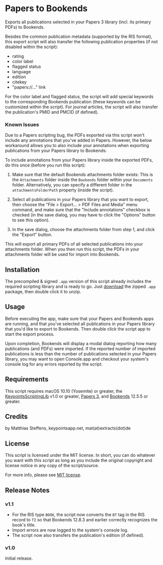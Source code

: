 # Papers to Bookends

Exports all publications selected in your Papers 3 library (incl. its primary PDFs) to Bookends.

Besides the common publication metadata (supported by the RIS format), this export script will also transfer the following publication properties (if not disabled within the script):

* rating
* color label
* flagged status
* language
* edition
* citekey
* "papers://…" link

For the color label and flagged status, the script will add special keywords to the corresponding Bookends publication (these keywords can be customized within the script). For journal articles, the script will also transfer the publication's PMID and PMCID (if defined).

### Known Issues

Due to a Papers scripting bug, the PDFs exported via this script won't include any annotations that you've added in Papers. However, the below workaround allows you to also include your annotations when exporting publications from your Papers library to Bookends:

To include annotations from your Papers library inside the exported PDFs, do this once (before you run this script):

1. Make sure that the default Bookends attachments folder exists: This is the `Attachments` folder inside the `Bookends` folder within your `Documents` folder. Alternatively, you can specify a different folder in the `attachmentsFolderPath` property (inside the script).

2. Select all publications in your Papers library that you want to export, then choose the "File > Export… > PDF Files and Media" menu command, and make sure that the "Include annotations" checkbox is checked (in the save dialog, you may have to click the "Options" button to see this option).

3. In the save dialog, choose the attachments folder from step 1, and click the "Export" button.

This will export all primary PDFs of all selected publications into your attachments folder. When you then run this script, the PDFs in your attachments folder will be used for import into Bookends.


## Installation

The precompiled & signed `.app` version of this script already includes the required scripting library and is ready to go. Just [download](https://github.com/extracts/mac-scripting/raw/master/Papers3/Papers_To_Bookends/Papers_To_Bookends.app.zip) the zipped `.app` package, then double click it to unzip.


## Usage

Before executing the app, make sure that your Papers and Bookends apps are running, and that you've selected all publications in your Papers library that you'd like to export to Bookends. Then double click the script app to start the export process.

Upon completion, Bookends will display a modal dialog reporting how many publications (and PDFs) were imported. If the reported number of imported publications is less than the number of publications selected in your Papers library, you may want to open Console.app and checkout your system's console log for any errors reported by the script.


## Requirements

This script requires macOS 10.10 (Yosemite) or greater, the [KeypointsScriptingLib](https://github.com/extracts/mac-scripting/tree/master/ScriptingLibraries/KeypointsScriptingLib) v1.0 or greater, [Papers 3](http://papersapp.com/mac), and [Bookends](http://www.sonnysoftware.com/) 12.5.5 or greater.


## Credits

by Matthias Steffens, keypointsapp.net, mat(at)extracts(dot)de


## License

This script is licensed under the MIT license. In short, you can do whatever you want with this script as long as you include the original copyright and license notice in any copy of the script/source.

For more info, please see [MIT license](https://github.com/extracts/mac-scripting/blob/master/LICENSE).


## Release Notes

### v1.1

* For the RIS type `BOOK`, the script now converts the `BT` tag in the RIS record to `TI` so that Bookends 12.8.3 and earlier correctly recognizes the book's title.
* Import errors are now logged to the system's console log.
* The script now also transfers the publication's edition (if defined).

### v1.0

Initial release.
